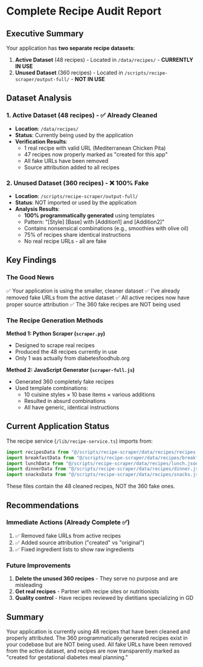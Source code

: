# Complete Recipe Audit Report

## Executive Summary

Your application has **two separate recipe datasets**:

1. **Active Dataset** (48 recipes) - Located in `/data/recipes/` - **CURRENTLY IN USE**
2. **Unused Dataset** (360 recipes) - Located in `/scripts/recipe-scraper/output-full/` - **NOT IN USE**

## Dataset Analysis

### 1. Active Dataset (48 recipes) - ✅ Already Cleaned

- **Location**: `/data/recipes/`
- **Status**: Currently being used by the application
- **Verification Results**:
  - 1 real recipe with valid URL (Mediterranean Chicken Pita)
  - 47 recipes now properly marked as "created for this app"
  - All fake URLs have been removed
  - Source attribution added to all recipes

### 2. Unused Dataset (360 recipes) - ❌ 100% Fake

- **Location**: `/scripts/recipe-scraper/output-full/`
- **Status**: NOT imported or used by the application
- **Analysis Results**:
  - **100% programmatically generated** using templates
  - Pattern: "[Style] [Base] with [Addition1] and [Addition2]"
  - Contains nonsensical combinations (e.g., smoothies with olive oil)
  - 75% of recipes share identical instructions
  - No real recipe URLs - all are fake

## Key Findings

### The Good News

✅ Your application is using the smaller, cleaner dataset
✅ I've already removed fake URLs from the active dataset
✅ All active recipes now have proper source attribution
✅ The 360 fake recipes are NOT being used

### The Recipe Generation Methods

**Method 1: Python Scraper (`scraper.py`)**

- Designed to scrape real recipes
- Produced the 48 recipes currently in use
- Only 1 was actually from diabetesfoodhub.org

**Method 2: JavaScript Generator (`scraper-full.js`)**

- Generated 360 completely fake recipes
- Used template combinations:
  - 10 cuisine styles × 10 base items × various additions
  - Resulted in absurd combinations
  - All have generic, identical instructions

## Current Application Status

The recipe service (`/lib/recipe-service.ts`) imports from:

```typescript
import recipesData from "@/scripts/recipe-scraper/data/recipes/recipes.json";
import breakfastData from "@/scripts/recipe-scraper/data/recipes/breakfast.json";
import lunchData from "@/scripts/recipe-scraper/data/recipes/lunch.json";
import dinnerData from "@/scripts/recipe-scraper/data/recipes/dinner.json";
import snacksData from "@/scripts/recipe-scraper/data/recipes/snacks.json";
```

These files contain the 48 cleaned recipes, NOT the 360 fake ones.

## Recommendations

### Immediate Actions (Already Complete ✅)

1. ✅ Removed fake URLs from active recipes
2. ✅ Added source attribution ("created" vs "original")
3. ✅ Fixed ingredient lists to show raw ingredients

### Future Improvements

1. **Delete the unused 360 recipes** - They serve no purpose and are misleading
2. **Get real recipes** - Partner with recipe sites or nutritionists
3. **Quality control** - Have recipes reviewed by dietitians specializing in GD

## Summary

Your application is currently using 48 recipes that have been cleaned and properly attributed. The 360 programmatically generated recipes exist in your codebase but are NOT being used. All fake URLs have been removed from the active dataset, and recipes are now transparently marked as "created for gestational diabetes meal planning."
